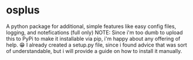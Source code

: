 # osplus
A python package for additional, simple features like easy config files, logging, and notefications (full only)
NOTE: Since i'm too dumb to upload this to PyPi to make it installable via pip, i'm happy about any offering of help. 😁 I already created a setup.py file, since i found advice that was sort of understandable, but i will provide a guide on how to install it manually.

